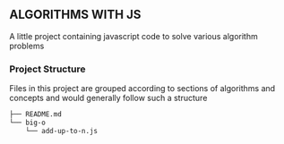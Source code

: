 ## ALGORITHMS WITH JS

A little project containing javascript code to solve various algorithm problems

### Project Structure

Files in this project are grouped according to sections of algorithms and concepts and would generally follow such a structure

```bash
├── README.md
└── big-o
    └── add-up-to-n.js
```
